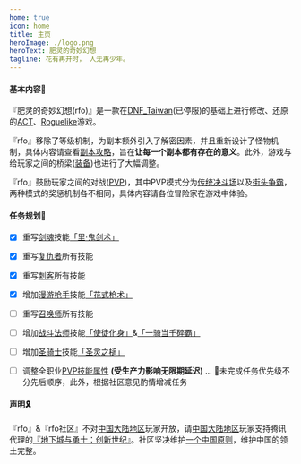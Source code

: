 ```yaml
---
home: true
icon: home
title: 主页
heroImage: ./logo.png
heroText: 肥灵的奇妙幻想
tagline: 花有再开时， 人无再少年。
---
```


#### 基本内容🎉
『肥灵的奇妙幻想(rfo)』是一款在[DNF_Taiwan](https://www.garena.tw)(已停服)的基础上进行修改、还原的[ACT](https://en.wikipedia.org/wiki/Action_game)、[Roguelike](https://en.wikipedia.org/wiki/Roguelike)游戏。

『rfo』移除了等级机制，为副本额外引入了解密因素，并且重新设计了怪物机制，具体内容请查看[副本攻略](https://rfo.wiki/walkthrough/dungeon-lorien.html)，旨在**让每一个副本都有存在的意义**。此外，游戏与给玩家之间的桥梁([装备](https://rfo.wiki/walkthrough/equipments.html))也进行了大幅调整。

『rfo』鼓励玩家之间的对战([PVP](https://en.wikipedia.org/wiki/Player_versus_player))，其中PVP模式分为[传统决斗场](https://rfo.wiki/#)以及[街头争霸](https://rfo.wiki/#)，两种模式的奖惩机制各不相同，具体内容请各位冒险家在游戏中体验。

#### 任务规划🥳
- [x] 重写[剑魂](https://rfo.wiki/#)技能[「里·鬼剑术」](https://rfo.wiki/#)
- [x] 重写[复仇者](https://rfo.wiki/#)所有技能
- [x] 重写[刺客](https://rfo.wiki/#)所有技能
- [x] 增加[漫游枪手](https://rfo.wiki/#)技能[「花式枪术」](https://rfo.wiki/#)
- [ ] 重写[召唤师](https://rfo.wiki/#)所有技能
- [ ] 增加[战斗法师](https://rfo.wiki/#)技能[「使徒化身」](https://rfo.wiki/#)&[「一骑当千碎霸」](https://rfo.wiki/#)
- [ ] 增加[圣骑士](https://rfo.wiki/#)技能[「圣灵之槌」](https://rfo.wiki/#)
- [ ] 调整全职业[PVP技能属性](https://rfo.wiki/#) **(受生产力影响无限期延迟)**
  ...
  👋未完成任务优先级不分先后顺序，此外，根据社区意见酌情增减任务


#### 声明🎗️
『rfo』&『rfo社区』不对[中国大陆地区](https://baike.baidu.com/item/中国大陆地区/55741023)玩家开放，请[中国大陆地区](https://baike.baidu.com/item/中国大陆地区/55741023)玩家支持腾讯代理的[『地下城与勇士：创新世纪』](https://dnf.qq.com)。社区坚决维护[一个中国原则](https://baike.baidu.com/item/一个中国原则/638986)，维护中国的领土完整。
